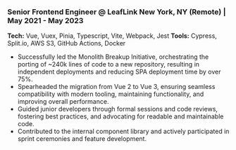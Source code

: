### Senior Frontend Engineer @ LeafLink <span class="sub-head"> New York, NY (Remote) | May 2021 - May 2023</span>

**Tech:** Vue, Vuex, Pinia, Typescript, Vite, Webpack, Jest
**Tools:** Cypress, Split.io, AWS S3, GitHub Actions, Docker

- Successfully led the Monolith Breakup Initiative, orchestrating the porting of ~240k lines of code to a new repository, resulting in independent deployments and reducing SPA deployment time by over 75%.
- Spearheaded the migration from Vue 2 to Vue 3, ensuring seamless compatibility with modern tooling, maintaining functionality, and improving overall performance.
- Guided junior developers through formal sessions and code reviews, fostering best practices, and advocating for readable and maintainable code.
- Contributed to the internal component library and actively participated in sprint ceremonies and feature development.

